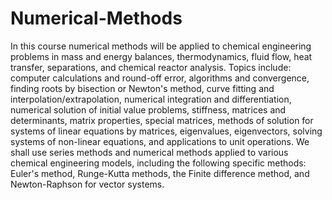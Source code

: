 # Numerical-Methods

In this course numerical methods will be applied to chemical engineering problems in mass and energy balances, thermodynamics, fluid flow, heat transfer, separations, and chemical reactor analysis. Topics include: computer calculations and round-off error, algorithms and convergence, finding roots by bisection or Newton's method, curve fitting and interpolation/extrapolation, numerical integration and differentiation, numerical solution of initial value problems, stiffness, matrices and determinants, matrix properties, special matrices, methods of solution for systems of linear equations by matrices, eigenvalues, eigenvectors, solving systems of non-linear equations, and applications to unit operations. We shall use series methods and numerical methods applied to various chemical engineering models, including the following specific methods: Euler's method, Runge-Kutta methods, the Finite difference method, and Newton-Raphson for vector systems.
